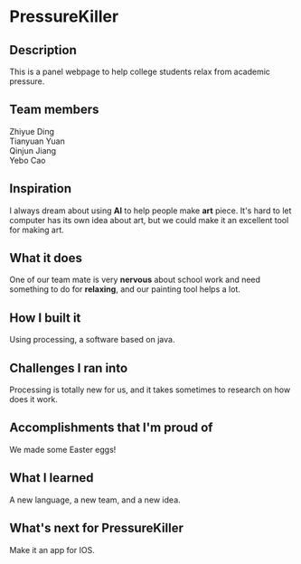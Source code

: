 # PressureKiller
## Description
This is a panel webpage to help college students relax from academic pressure. 
## Team members
Zhiyue Ding  
Tianyuan Yuan  
Qinjun Jiang</br>
Yebo Cao

## Inspiration
I always dream about using **AI** to help people make **art** piece. 
It's hard to let computer has its own idea about art, but we could make it an excellent tool for making art.

## What it does
One of our team mate is very **nervous** about school work and need something to do for **relaxing**, and our painting tool helps a lot.
## How I built it
Using processing, a software based on java.
## Challenges I ran into
Processing is totally new for us, and it takes sometimes to research on how does it work.
## Accomplishments that I'm proud of
We made some Easter eggs!
## What I learned
A new language, a new team, and a new idea.
## What's next for PressureKiller
Make it an app for IOS.
